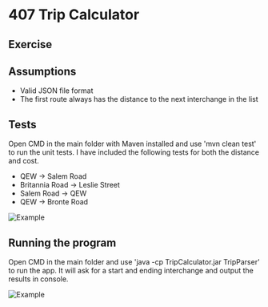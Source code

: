 # 407 Trip Calculator

## Exercise

<Redacted for privacy>


## Assumptions

- Valid JSON file format
- The first route always has the distance to the next interchange in the list


## Tests

Open CMD in the main folder with Maven installed and use 'mvn clean test' to run the unit tests. I have included the following tests for both the distance and cost.

* QEW -> Salem Road
* Britannia Road -> Leslie Street
* Salem Road -> QEW
* QEW -> Bronte Road

![Example](https://i.gyazo.com/ec146a0d4a9a1822aa141840df34fce2.png)


## Running the program

Open CMD in the main folder and use 'java -cp TripCalculator.jar TripParser' to run the app. It will ask for a start and ending interchange and output the results in console.

![Example](https://i.gyazo.com/f4b496ded661ae7dbe91b6d2967a5885.png)
